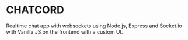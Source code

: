 # CHATCORD
Realtime chat app with websockets using Node.js, Express and Socket.io with Vanilla JS on the frontend with a custom UI.
